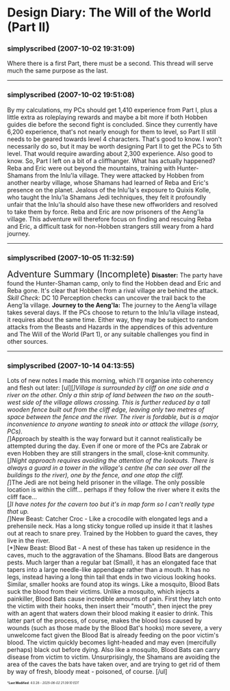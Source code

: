 # Design Diary: The Will of the World (Part II)

### **simplyscribed** (2007-10-02 19:31:09)

Where there is a first Part, there must be a second. This thread will serve much the same purpose as the last.

---

### **simplyscribed** (2007-10-02 19:51:08)

By my calculations, my PCs should get 1,410 experience from Part I, plus a little extra as roleplaying rewards and maybe a bit more if both Hobben guides die before the second fight is concluded. Since they currently have 6,200 experience, that's not nearly enough for them to level, so Part II still needs to be geared towards level 4 characters. That's good to know.
I won't necessarily do so, but it may be worth designing Part II to get the PCs to 5th level. That would require awarding about 2,300 experience. Also good to know.
So, Part I left on a bit of a cliffhanger. What has actually happened?
Reba and Eric were out beyond the mountains, training with Hunter-Shamans from the Inlu'la village. They were attacked by Hobben from another nearby village, whose Shamans had learned of Reba and Eric's presence on the planet. Jealous of the Inlu'la's exposure to Quixis Kolle, who taught the Inlu'la Shamans Jedi techniques, they felt it profoundly unfair that the Inlu'la should also have these new offworlders and resolved to take them by force. Reba and Eric are now prisoners of the Aeng'la village.
This adventure will therefore focus on finding and rescuing Reba and Eric, a difficult task for non-Hobben strangers still weary from a hard journey.

---

### **simplyscribed** (2007-10-05 11:32:59)

<span style="font-size: 1.50em;">Adventure Summary (Incomplete)</span>
**Disaster:** The party have found the Hunter-Shaman camp, only to find the Hobben dead and Eric and Reba gone. It's clear that Hobben from a rival village are behind the attack.
*Skill Check:* DC 10 Perception checks can uncover the trail back to the Aeng'la village.
**Journey to the Aeng'la:** The journey to the Aeng'la village takes several days. If the PCs choose to return to the Inlu'la village instead, it requires about the same time. Either way, they may be subject to random attacks from the Beasts and Hazards in the appendices of this adventure and The Will of the World (Part 1), or any suitable challenges you find in other sources.

---

### **simplyscribed** (2007-10-14 04:13:55)

Lots of new notes I made this morning, which I'll organise into coherency and flesh out later:
[ul][*]Village is surrounded by cliff on one side and a river on the other. Only a thin strip of land between the two on the south-west side of the village allows crossing. This is further reduced by a tall wooden fence built out from the cliff edge, leaving only two metres of space between the fence and the river. The river is fordable, but is a major inconvenience to anyone wanting to sneak into or attack the village (sorry, PCs).  
[*]Approach by stealth is the way forward but it cannot realistically be attempted during the day. Even if one or more of the PCs are Zabrak or even Hobben they are still strangers in the small, close-knit community.  
[*]Night approach requires avoiding the attention of the lookouts. There is always a guard in a tower in the village's centre (he can see over all the buildings to the river), one by the fence, and one atop the cliff.  
[*]The Jedi are not being held prisoner in the village. The only possible location is within the cliff… perhaps if they follow the river where it exits the cliff face…  
[*]I have notes for the cavern too but it's in map form so I can't really type that up.  
[*]New Beast: Catcher Croc - Like a crocodile with elongated legs and a prehensile neck. Has a long sticky tongue rolled up inside it that it lashes out at reach to snare prey. Trained by the Hobben to guard the caves, they live in the river.  
[*]New Beast: Blood Bat - A nest of these has taken up residence in the caves, much to the aggravation of the Shamans. Blood Bats are dangerous pests. Much larger than a regular bat (Small), it has an elongated face that tapers into a large needle-like appendage rather than a mouth. It has no legs, instead having a long thin tail that ends in two vicious looking hooks. Similar, smaller hooks are found atop its wings. Like a mosquito, Blood Bats suck the blood from their victims. Unlike a mosquito, which injects a painkiller, Blood Bats cause incredible amounts of pain. First they latch onto the victim with their hooks, then insert their "mouth", then inject the prey with an agent that waters down their blood making it easier to drink. This latter part of the process, of course, makes the blood loss caused by wounds (such as those made by the Blood Bat's hooks) more severe, a very unwelcome fact given the Blood Bat is already feeding on the poor victim's blood. The victim quickly becomes light-headed and may even (mercifully perhaps) black out before dying. Also like a mosquito, Blood Bats can carry disease from victim to victim. Unsurprisingly, the Shamans are avoiding the area of the caves the bats have taken over, and are trying to get rid of them by way of fresh, bloody meat - poisoned, of course. [/ul]



<span style="font-size: 0.5em;">***Last Modified**: 4.0.28 - *2025-06-02 21:39:10 EDT*</span>